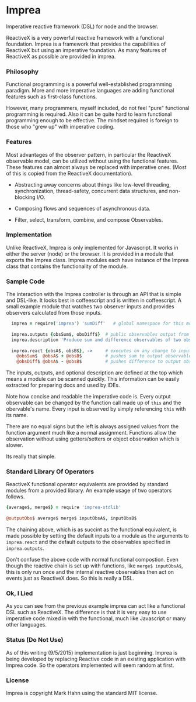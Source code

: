 # Imprea

Imperative reactive framework (DSL) for node and the browser.

ReactiveX is a very powerful reactive framework with a functional foundation.  Imprea is a framework that provides the capabilities of ReactiveX but using an imperative foundation.  As many features of ReactiveX as possible are provided in imprea.

### Philosophy

Functional programming is a powerful well-established programming paradigm.  More and more imperative languages are adding functional features such as first-class functions.

However, many programmers, myself included, do not feel "pure" functional programming is required.  Also it can be quite hard to learn functional programming enough to be effective.  The mindset required is foreign to those who "grew up" with imperative coding.

### Features

Most advantages of the observer pattern, in particular the ReactiveX observable model, can be utilized without using the functional features.  These features can almost always be replaced with imperative ones. (Most of this is copied from the ReactiveX documentation).

- Abstracting away concerns about things like low-level threading, synchronization, thread-safety, concurrent data structures, and non-blocking I/O.

- Composing flows and sequences of asynchronous data.

- Filter, select, transform, combine, and compose Observables. 

### Implementation

Unlike ReactiveX, Imprea is only implemented for Javascript.  It works in either the server (node) or the browser.  It is provided in a module that exports the Imprea class.  Imprea modules each have instance of the Imprea class that contains the functionality of the module.

### Sample Code

The interaction with the Imprea controller is through an API that is simple and DSL-like.  It looks best in coffeescript and is written in coffeescript. A small example module that watches two observer inputs and provides observers calculated from those inputs.

```coffee
  imprea = require('imprea') 'sumDiff'   # global namespace for this module
  
  imprea.outputs {obsSum$, obsDiff$}  # public observables output from this module
  imprea.description 'Produce sum and difference observables of two observed inputs'
  
  imprea.react {obsA$, obsB$}, ->     # executes on any change to inputs obsA$ and obsB$
    @obsSum$  @obsA$ + @obsB$         # pushes sum to output observable obsSum$
    @obsDiff$ @obsA$ - @obsB$         # pushes difference to output observable obsDiff$
```

The inputs, outputs, and optional description are defined at the top which means a module can be scanned quickly.  This information can be easily extracted for preparing docs and used by IDEs.

Note how concise and readable the imperative code is.  Every output observable can be changed by the function call made up of `this` and the obervable's name.  Every input is observed by simply referencing `this` with its name.

There are no equal signs but the left is always assigned values from the function argument much like a normal assignment.  Functions allow the observation without using getters/setters or object observation which is slower.

Its really that simple.

### Standard Library Of Operators

ReactiveX functional operator equivalents are provided by standard modules from a provided library. An example usage of two operators follows.

```coffee
{average$, merge$} = require 'imprea-stdlib'
  
@outputObs$ average$ merge$ inputObsA$, inputObsB$
```

The chaining above, which is as succint as the functional equivalent, is made possible by setting the default inputs to a module as the arguments to `imprea.react` and the default outputs to the observables specified in `imprea.outputs`.

Don't confuse the above code with normal functional compostion. Even though the reactive chain is set up with functions, like `merge$ inputObsA$`, this is only run once and the internal reactive observables then act on events just as ReactiveX does. So this is really a DSL.
 
### Ok, I Lied
 
As you can see from the previous example imprea can act like a functional DSL such as ReactiveX. The difference is that it is very easy to use imperative code mixed in with the functional, much like Javascript or many other languages.
 
### Status (Do Not Use)
 
As of this writing (9/5/2015) implementation is just beginning.  Imprea is being developed by replacing Reactive code in an existing application with Imprea code.  So the operators implemented will seem random at first.

### License
 
 Imprea is copyright Mark Hahn using the standard MIT license.
 